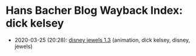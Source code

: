 # Hans Bacher Blog Wayback Index: dick kelsey

* 2020-03-25 (20:28): [disney jewels 1.3](https://web.archive.org/web/https://one1more2time3.wordpress.com/2020/03/25/disney-jewels-1-3/) (animation, dick kelsey, disney, jewels)
